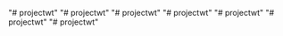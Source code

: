 "# projectwt" 
"# projectwt" 
"# projectwt" 
"# projectwt" 
"# projectwt" 
"# projectwt" 
"# projectwt" 
